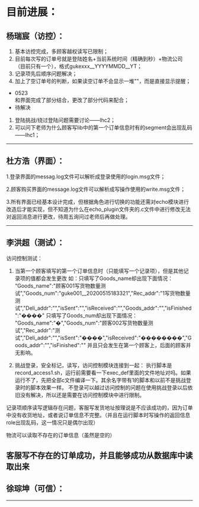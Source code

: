 目前进展：
=
杨瑞宸（访控）：
-
  1. 基本访控完成，多顾客越权读写已限制；
  2. 目前每次写的订单号就是登陆姓名+当前系统时间（精确到秒）+物流公司（目前只有一个），格式gukexxx__YYYYMMDD__YT；
  3. 记录项先后顺序问题解决；
  4. 加上了空订单号的判断，如果读空订单不会显示一堆""，而是直接显示提醒；  
  - 0523  
  和界面完成了部分结合，更改了部分代码来配合；  
  - 待解决
  1. 登陆挑战/绕过登陆问题需要讨论——lhc2；
  2. 可以问下老师为什么顾客写lib中的第一个订单信息时有的segment会出现乱码——lhc1；
  
----------------------------------------------------
杜方浩（界面）：
-
  1.登录界面的messag.log文件可以解析成登录使用的login.msg文件；
  
  2.顾客购买界面的message.log文件可以解析成写操作使用的write.msg文件；
  
  3.所有界面已经基本设计完成，但根据角色进行切换的功能还需对echo模块进行改造后才能实现，但不知道为什么在echo_plugin文件夹的.c文件中进行修改无法对返回消息进行更改，待周五询问过老师后再做处理。

------------------------------------------------------------
李洪超（测试）：
-
访问控制测试：
  1. 当第一个顾客填写的第一个订单信息时（只能填写一个记录项），但是其他记录项的值都会发生更改
  如：只填写了Goods_name却出现下面情况：
“Goods_name":"顾客001写货物数量测试","Goods_num":"guke001__20200515183321","Rec_addr":"1写货物数量测试","Deli_addr":"","isSent":"","isReceived":"","Goods_addr":"","isFinished":"����"
只填写了Goods_num却出现下面情况：
"Goods_name":"�","Goods_num":"顾客002写货物数量测试","Rec_addr":"测试","Deli_addr":"","isSent":"����","isReceived":"��������","Goods_addr":"","isFinished":""
  并且只会发生在第一个顾客上，后面的顾客并无影响。
  
  2. 挑战登录，安全标记，读写，访问控制模块连接到一起：
  执行脚本是record_access1.sh，运行前需要看一下exec_def里面的文件地址对吗。如果运行不了，先把全部c文件编译一下。其余名字带有1的脚本和以前不是挑战登录时的脚本效果一样。
  不登录可以越过访问控制的问题在使用挑战登录以后依旧没有解决，所以还是需要在访问控制模块中进行限制。
  
  记录项顺序读写逻辑存在问题，客服写发货地址按理说是不应该成功的，因为订单中没有收货地址，或者说订单信息不完整。（并且在运行脚本时写操作的返回信息role出现乱码，这一情况只是偶尔出现）
  
  物流可以读取不存在的订单信息（虽然是空的）
  
  客服写不存在的订单成功，并且能够成功从数据库中读取出来
----------------------------------------------------------------
徐琮坤（可信）：
-



-----------------------------------------------------------------

